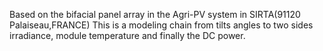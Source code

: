 Based on the bifacial panel array in the Agri-PV system in SIRTA(91120 Palaiseau,FRANCE) 
This is a modeling chain from tilts angles to two sides irradiance, module temperature and finally the DC power.
